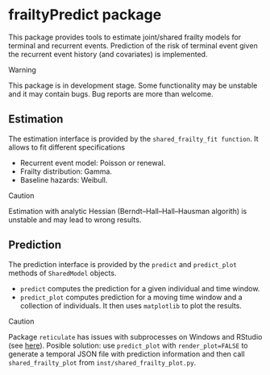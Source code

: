 # frailtyPredict package

This package provides tools to estimate joint/shared frailty models for terminal and recurrent events. Prediction of the risk of terminal event given the recurrent event history (and covariates) is implemented.

> [!WARNING] 
> This package is in development stage. Some functionality may be unstable and it may contain bugs. Bug reports are more than welcome.

## Estimation
The estimation interface is provided by the `shared_frailty_fit function`. It allows to fit different specifications
* Recurrent event model: Poisson or renewal.
* Frailty distribution: Gamma.
* Baseline hazards: Weibull.

> [!CAUTION] 
> Estimation with analytic Hessian (Berndt–Hall–Hall–Hausman algorith) is unstable and may lead to wrong results.

## Prediction
The prediction interface is provided by the `predict` and `predict_plot` methods of `SharedModel` objects. 
* `predict` computes the prediction for a given individual and time window.
* `predict_plot` computes prediction for a moving time window and a collection of individuals. It then uses `matplotlib` to plot the results.

> [!CAUTION] 
> Package `reticulate` has issues with subprocesses on Windows and RStudio (see [here](https://github.com/rstudio/reticulate/issues/518)). Posible solution: use `predict_plot` with `render_plot=FALSE` to generate a temporal JSON file with prediction information and then call `shared_frailty_plot` from `inst/shared_frailty_plot.py`.